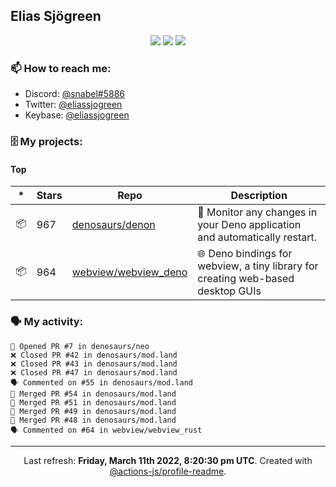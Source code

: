 ## Elias Sjögreen

<p align="center">
  <img src="https://img.shields.io/badge/🎂-dec. 2003-success" />
  <img src="https://img.shields.io/badge/🌎-Stockholm-informational" />
  <img src="https://img.shields.io/badge/👦-He/Him-informational" />
</p>

### 📫 How to reach me:

- Discord: [@snabel#5886](https://discord.com/users/267978757799673866)
- Twitter: [@eliassjogreen](https://twitter.com/eliassjogreen)
- Keybase: [@eliassjogreen](https://keybase.io/eliassjogreen)

### 🗄 My projects:

#### Top
|*|Stars|Repo|Description|
|---|---|---|---|
| 📦 | 967 | [denosaurs/denon](https://github.com/denosaurs/denon) | 👀 Monitor any changes in your Deno application and automatically restart. |
| 📦 | 964 | [webview/webview_deno](https://github.com/webview/webview_deno) | 🌐 Deno bindings for webview, a tiny library for creating web-based desktop GUIs |

### 🗣 My activity:

```
💪 Opened PR #7 in denosaurs/neo
❌ Closed PR #42 in denosaurs/mod.land
❌ Closed PR #43 in denosaurs/mod.land
❌ Closed PR #47 in denosaurs/mod.land
🗣 Commented on #55 in denosaurs/mod.land
🎉 Merged PR #54 in denosaurs/mod.land
🎉 Merged PR #51 in denosaurs/mod.land
🎉 Merged PR #49 in denosaurs/mod.land
🎉 Merged PR #48 in denosaurs/mod.land
🗣 Commented on #64 in webview/webview_rust
```

------------
<p align="center">Last refresh: <b>Friday, March 11th 2022, 8:20:30 pm UTC</b>. Created with <a href=https://github.com/marketplace/actions/profile-readme>@actions-js/profile-readme</a>.</p>
